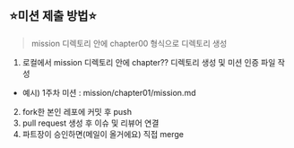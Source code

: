 ## ⭐️미션 제출 방법⭐️

> mission 디렉토리 안에 chapter00 형식으로 디렉토리 생성

1. 로컬에서 mission 디렉토리 안에 chapter?? 디렉토리 생성 및 미션 인증 파일 작성

- 예시) 1주차 미션 : mission/chapter01/mission.md

2. fork한 본인 레포에 커밋 후 push
3. pull request 생성 후 이슈 및 리뷰어 연결
4. 파트장이 승인하면(메일이 올거에요) 직접 merge

